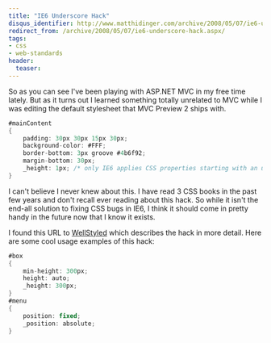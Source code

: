 ```yaml
---
title: "IE6 Underscore Hack"
disqus_identifier: http://www.matthidinger.com/archive/2008/05/07/ie6-underscore-hack.aspx
redirect_from: /archive/2008/05/07/ie6-underscore-hack.aspx/
tags: 
- css
- web-standards
header:
  teaser: 
---
```

So as you can see I've been playing with ASP.NET MVC in my free time lately. But as it turns out I learned something totally unrelated to MVC while I was editing the default stylesheet that MVC Preview 2 ships with.

```csharp
#mainContent
{
    padding: 30px 30px 15px 30px;
    background-color: #FFF;
    border-bottom: 3px groove #4b6f92;
    margin-bottom: 30px;
    _height: 1px; /* only IE6 applies CSS properties starting with an underscrore */
}
```

[](http://11011.net/software/vspaste)I can't believe I never knew about this. I have read 3 CSS books in the past few years and don't recall ever reading about this hack. So while it isn't the end-all solution to fixing CSS bugs in IE6, I think it should come in pretty handy in the future now that I know it exists.

I found this URL to [WellStyled](http://www.wellstyled.com/css-underscore-hack.html "http://www.wellstyled.com/css-underscore-hack.html") which describes the hack in more detail. Here are some cool usage examples of this hack:

```csharp
#box 
{ 
    min-height: 300px; 
    height: auto; 
    _height: 300px; 
}
#menu 
{ 
    position: fixed; 
    _position: absolute; 
}
```

